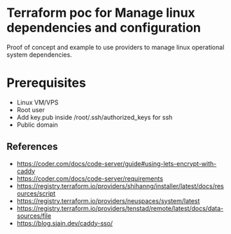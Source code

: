 # Terraform poc for Manage linux dependencies and configuration

Proof of concept and example to use providers to manage linux operational system dependencies.


# Prerequisites

- Linux VM/VPS
- Root user
- Add key.pub inside /root/.ssh/authorized_keys for ssh
- Public domain 


## References 
- https://coder.com/docs/code-server/guide#using-lets-encrypt-with-caddy
- https://coder.com/docs/code-server/requirements
- https://registry.terraform.io/providers/shihanng/installer/latest/docs/resources/script
- https://registry.terraform.io/providers/neuspaces/system/latest
- https://registry.terraform.io/providers/tenstad/remote/latest/docs/data-sources/file
- https://blog.sjain.dev/caddy-sso/
